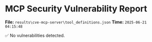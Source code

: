 # MCP Security Vulnerability Report
**File:** `results\cve-mcp-server\tool_definitions.json`
**Time:** `2025-06-21 04:15:48`

✅ No vulnerabilities detected.